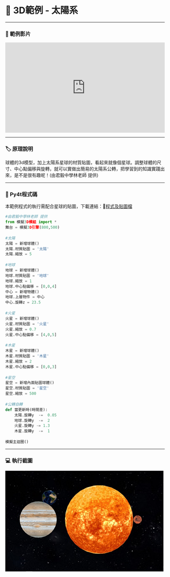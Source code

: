 # 🔰 3D範例 - 太陽系

--------------

### 🎦 範例影片

<div style="padding:56.25% 0 0 0;position:relative;"><iframe src="https://player.vimeo.com/video/640791564?h=a28b42497e&amp;badge=0&amp;autopause=0&amp;player_id=0&amp;app_id=58479" frameborder="0" allow="autoplay; fullscreen; picture-in-picture" allowfullscreen style="position:absolute;top:0;left:0;width:100%;height:100%;" title="solor_system.mp4"></iframe></div><script src="https://player.vimeo.com/api/player.js"></script>

--------------

### 🏷️ 原理說明

球體的3d模型，加上太陽系星球的材質貼圖，看起來就像個星球。調整球體的尺寸、中心點偏移與旋轉，就可以實做出簡易的太陽系公轉，把學習到的知識實踐出來，是不是很有趣呢！(由君毅中學林老師 提供)

--------------

### 📄 Py4t程式碼

本範例程式的執行需配合星球的貼圖，下載連結：🔗[程式及貼圖檔](solar_system.zip)

```python
#由君毅中學林老師 提供
from 模擬3D模組 import *
舞台 = 模擬3D引擎(800,500)

#太陽
太陽 = 新增球體()
太陽.材質貼圖 = '太陽'
太陽.縮放 = 5

#地球
地球 = 新增球體()
地球.材質貼圖 = '地球'
地球.縮放 = 1
地球.中心點偏移 = [0,0,4]
中心 = 新增物體()
地球.上層物件 = 中心
中心.旋轉z = 23.5

#火星
火星 = 新增球體()
火星.材質貼圖 = '火星'
火星.縮放 = 0.7
火星.中心點偏移 = [4,0,5]

#木星
木星 = 新增球體()
木星.材質貼圖 = '木星'
木星.縮放 = 2
木星.中心點偏移 = [0,0,3]

#星空
星空 = 新增內面貼圖球體()
星空.材質貼圖 = '星空'
星空.縮放 = 500

#公轉自轉
def 當更新時(時間差):
    太陽.旋轉y  -=  0.05    
    地球.旋轉y  -=  2
    火星.旋轉y -= 1.3
    木星.旋轉y  -=  1

模擬主迴圈()

```

--------------

### 💻 執行截圖

![執行截圖](solar_system.jpg)



